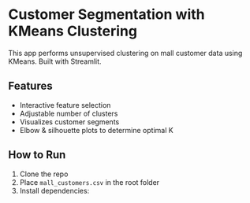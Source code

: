 # Customer Segmentation with KMeans Clustering

This app performs unsupervised clustering on mall customer data using KMeans. Built with Streamlit.

## Features
- Interactive feature selection
- Adjustable number of clusters
- Visualizes customer segments
- Elbow & silhouette plots to determine optimal K

## How to Run

1. Clone the repo
2. Place `mall_customers.csv` in the root folder
3. Install dependencies:
